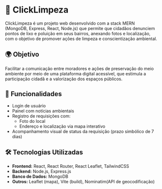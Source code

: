 # 🧼 ClickLimpeza

ClickLimpeza é um projeto web desenvolvido com a stack MERN (MongoDB, Express, React, Node.js) que permite que cidadãos denunciem pontos de lixo e poluição em seus bairros, anexando fotos e localização, com o objetivo de promover ações de limpeza e conscientização ambiental.

## 🌍 Objetivo

Facilitar a comunicação entre moradores e ações de preservação do meio ambiente por meio de uma plataforma digital acessível, que estimula a participação cidadã e a valorização dos espaços públicos.

## 🚀 Funcionalidades

- Login de usuário
- Painel com notícias ambientais
- Registro de requisições com:
  - Foto do local
  - Endereço e localização via mapa interativo
- Acompanhamento visual de status da requisição (prazo simbólico de 7 dias)

## 🛠️ Tecnologias Utilizadas

- **Frontend:** React, React Router, React Leaflet, TailwindCSS
- **Backend:** Node.js, Express.js
- **Banco de Dados:** MongoDB 
- **Outros:** Leaflet (mapa), Vite (build), Nominatim(API de geocodificação)
